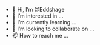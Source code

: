 - 👋 Hi, I’m @Eddshage
- 👀 I’m interested in ...
- 🌱 I’m currently learning ...
- 💞️ I’m looking to collaborate on ...
- 📫 How to reach me ...

<!---
Eddshage/Eddshage is a ✨ special ✨ repository because its `README.md` (this file) appears on your GitHub profile.
You can click the Preview link to take a look at your changes.
--->
